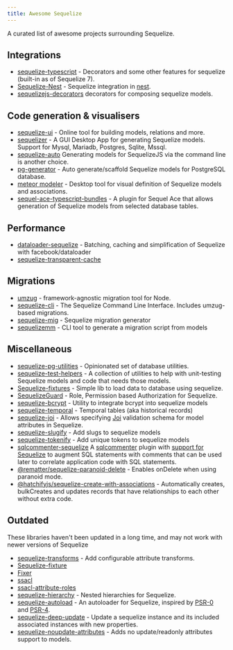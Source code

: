 ```yaml
---
title: Awesome Sequelize
---
```


A curated list of awesome projects surrounding Sequelize.

## Integrations

* [sequelize-typescript](https://www.npmjs.com/package/sequelize-typescript) - Decorators and some other features for sequelize (built-in as of Sequelize 7).
* [Sequelize-Nest](https://docs.nestjs.com/recipes/sql-sequelize) - Sequelize integration in [nest](https://github.com/nestjs/nest).
* [sequelizejs-decorators](https://www.npmjs.com/package/sequelizejs-decorators) decorators for composing sequelize models.

## Code generation & visualisers

* [sequelize-ui](https://github.com/tomjschuster/sequelize-ui) - Online tool for building models, relations and more.
* [sequelizer](https://github.com/andyforever/sequelizer) - A GUI Desktop App for generating Sequelize models. Support for Mysql, Mariadb, Postgres, Sqlite, Mssql.
* [sequelize-auto](https://github.com/sequelize/sequelize-auto) Generating models for SequelizeJS via the command line is another choice.
* [pg-generator](https://pg-generator.com/v4/builtin-templates--nc,d1/sequelize.html) - Auto generate/scaffold Sequelize models for PostgreSQL database.
* [meteor modeler](https://www.datensen.com/) - Desktop tool for visual definition of Sequelize models and associations.
* [sequel-ace-typescript-bundles](https://github.com/binlabs/sequel-ace-typescript-bundles) - A plugin for Sequel Ace that allows generation of Sequelize models from selected database tables.

## Performance

* [dataloader-sequelize](https://www.npmjs.com/package/dataloader-sequelize) - Batching, caching and simplification of Sequelize with facebook/dataloader
* [sequelize-transparent-cache](https://github.com/DanielHreben/sequelize-transparent-cache)

## Migrations

* [umzug](https://github.com/sequelize/umzug) - framework-agnostic migration tool for Node.
* [sequelize-cli](https://github.com/sequelize/cli) - The Sequelize Command Line Interface. Includes umzug-based migrations.
* [sequelize-mig](https://github.com/MRVMV/sequelize-mig) - Sequelize migration generator
* [sequelizemm](https://github.com/hasinoorit/sequelizemm) - CLI tool to generate a migration script from models

## Miscellaneous

* [sequelize-pg-utilities](https://github.com/davesag/sequelize-pg-utilities) - Opinionated set of database utilities.
* [sequelize-test-helpers](https://github.com/davesag/sequelize-test-helpers) - A collection of utilities to help with unit-testing Sequelize models and code that needs those models.
* [Sequelize-fixtures](https://github.com/domasx2/sequelize-fixtures) - Simple lib to load data to database using sequelize.
* [SequelizeGuard](https://github.com/lotivo/sequelize-acl) - Role, Permission based Authorization for Sequelize.
* [sequelize-bcrypt](https://github.com/mattiamalonni/sequelize-bcrypt) - Utility to integrate bcrypt into sequelize models
* [sequelize-temporal](https://github.com/bonaval/sequelize-temporal) - Temporal tables (aka historical records)
* [sequelize-joi](https://github.com/mattiamalonni/sequelize-joi) - Allows specifying [Joi](https://github.com/sideway/joi) validation schema for model attributes in Sequelize.
* [sequelize-slugify](https://www.npmjs.com/package/sequelize-slugify) - Add slugs to sequelize models
* [sequelize-tokenify](https://github.com/pipll/sequelize-tokenify) - Add unique tokens to sequelize models
* [sqlcommenter-sequelize](https://github.com/google/sqlcommenter/tree/master/nodejs/sqlcommenter-nodejs/packages/sqlcommenter-sequelize) A [sqlcommenter](https://google.github.io/sqlcommenter/) plugin with [support for Sequelize](https://google.github.io/sqlcommenter/node/sequelize/) to augment SQL statements with comments that can be used later to correlate application code with SQL statements.
* [@rematter/sequelize-paranoid-delete](https://www.npmjs.com/package/@rematter/sequelize-paranoid-delete) - Enables onDelete when using paranoid mode.
* [@hatchifyjs/sequelize-create-with-associations](https://github.com/bitovi/sequelize-create-with-associations) - Automatically creates, bulkCreates and updates records that have relationships to each other without extra code.

## Outdated

These libraries haven't been updated in a long time, and may not work with newer versions of Sequelize

* [sequelize-transforms](https://www.npmjs.com/package/sequelize-transforms) - Add configurable attribute transforms.
* [Sequelize-fixture](https://github.com/xudejian/sequelize-fixture)
* [Fixer](https://github.com/olalonde/fixer)
* [ssacl](https://github.com/pumpupapp/ssacl)
* [ssacl-attribute-roles](https://github.com/mickhansen/ssacl-attribute-roles)
* [sequelize-hierarchy](https://www.npmjs.com/package/sequelize-hierarchy) - Nested hierarchies for Sequelize.
* [sequelize-autoload](https://github.com/boxsnake-nodejs/sequelize-autoload) - An autoloader for Sequelize, inspired by [PSR-0](https://www.php-fig.org/psr/psr-0/) and [PSR-4](https://www.php-fig.org/psr/psr-4/).
* [sequelize-deep-update](https://www.npmjs.com/package/sequelize-deep-update) - Update a sequelize instance and its included associated instances with new properties.
* [sequelize-noupdate-attributes](https://www.npmjs.com/package/sequelize-noupdate-attributes) - Adds no update/readonly attributes support to models.
